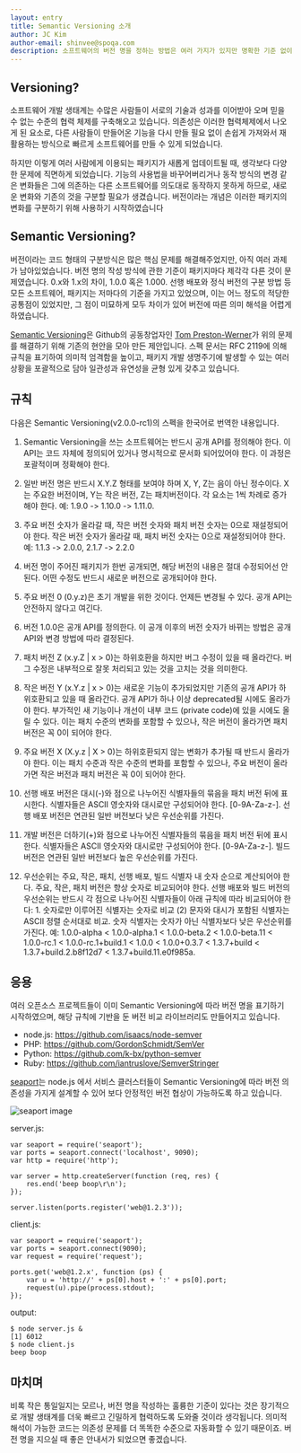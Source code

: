 ```yaml
---
layout: entry
title: Semantic Versioning 소개
author: JC Kim
author-email: shinvee@spoqa.com
description: 소프트웨어의 버전 명을 정하는 방법은 여러 가지가 있지만 명확한 기준 없이 지어질 때가 많습니다. 이번 글은 여러 경험을 종합하여 만들어진 Semantic Versioning 스펙을 소개합니다.
---
```


## Versioning?

소프트웨어 개발 생태계는 수많은 사람들이 서로의 기술과 성과를 이어받아 오며 믿을 수 없는 수준의 협력 체제를 구축해오고 있습니다. 의존성은 이러한 협력체제에서 나오게 된 요소로, 다른 사람들이 만들어온 기능을 다시 만들 필요 없이 손쉽게 가져와서 재활용하는 방식으로 빠르게 소프트웨어를 만들 수 있게 되었습니다.

하지만 이렇게 여러 사람에게 이용되는 패키지가 새롭게 업데이트될 때, 생각보다 다양한 문제에 직면하게 되었습니다. 기능의 사용법을 바꾸어버리거나 동작 방식의 변경 같은 변화들은 그에 의존하는 다른 소프트웨어를 의도대로 동작하지 못하게 하므로, 새로운 변화와 기존의 것을 구분할 필요가 생겼습니다. 버전이라는 개념은 이러한 패키지의 변화를 구분하기 위해 사용하기 시작하였습니다

## Semantic Versioning?

버전이라는 코드 형태의 구분방식은 많은 핵심 문제를 해결해주었지만, 아직 여러 과제가 남아있었습니다. 버전 명의 작성 방식에 관한 기준이 패키지마다 제각각 다른 것이 문제였습니다. 0.x와 1.x의 차이, 1.0.0 혹은 1.000. 선행 배포와 정식 버전의 구분 방법 등 모든 소프트웨어, 패키지는 저마다의 기준을 가지고 있었으며, 이는 어느 정도의 적당한 공통점이 있었지만, 그 점이 미묘하게 모두 차이가 있어 버전에 따른 의미 해석을 어렵게 하였습니다.

[Semantic Versioning]은 Github의 공동창업자인 [Tom Preston-Werner]가 위의 문제를 해결하기 위해 기존의 현안을 모아 만든 제안입니다. 스펙 문서는 RFC 2119에 의해 규칙을 표기하여 의미적 엄격함을 높이고, 패키지 개발 생명주기에 발생할 수 있는 여러 상황을 포괄적으로 담아 일관성과 유연성을 균형 있게 갖추고 있습니다.

## 규칙

다음은 Semantic Versioning(v2.0.0-rc1)의 스펙을 한국어로 번역한 내용입니다. 

1. Semantic Versioning을 쓰는 소프트웨어는 반드시 공개 API를 정의해야 한다. 이 API는 코드 자체에 정의되어 있거나 명시적으로 문서화 되어있어야 한다. 이 과정은 포괄적이며 정확해야 한다.

2. 일반 버전 명은 반드시 X.Y.Z 형태를 보여야 하며 X, Y, Z는 음이 아닌 정수이다. X는 주요한 버전이며, Y는 작은 버전, Z는 패치버전이다. 각 요소는 1씩 차례로 증가해야 한다. 예: 1.9.0 -> 1.10.0 -> 1.11.0.

3. 주요 버전 숫자가 올라갈 때, 작은 버전 숫자와 패치 버전 숫자는 0으로 재설정되어야 한다. 작은 버전 숫자가 올라갈 때, 패치 버전 숫자는 0으로 재설정되어야 한다. 예: 1.1.3 -> 2.0.0, 2.1.7 -> 2.2.0

4. 버전 명이 주어진 패키지가 한번 공개되면, 해당 버전의 내용은 절대 수정되어선 안된다. 어떤 수정도 반드시 새로운 버전으로 공개되어야 한다.

5. 주요 버전 0 (0.y.z)은 초기 개발을 위한 것이다. 언제든 변경될 수 있다. 공개 API는 안전하지 않다고 여긴다.

6. 버전 1.0.0은 공개 API를 정의한다. 이 공개 이후의 버전 숫자가 바뀌는 방법은 공개 API와 변경 방법에 따라 결정된다.

7. 패치 버전 Z (x.y.Z | x > 0)는 하위호환을 하지만 버그 수정이 있을 때 올라간다. 버그 수정은 내부적으로 잘못 처리되고 있는 것을 고치는 것을 의미한다.

8. 작은 버전 Y (x.Y.z | x > 0)는 새로운 기능이 추가되었지만 기존의 공개 API가 하위호환되고 있을 때 올라간다. 공개 API가 하나 이상 deprecated될 시에도 올라가야 한다. 부가적인 새 기능이나 개선이 내부 코드 (private code)에 있을 시에도 올릴 수 있다. 이는 패치 수준의 변화를 포함할 수 있으나, 작은 버전이 올라가면 패치 버전은 꼭 0이 되어야 한다.

9. 주요 버전 X (X.y.z | X > 0)는 하위호환되지 않는 변화가 추가될 때 반드시 올라가야 한다. 이는 패치 수준과 작은 수준의 변화를 포함할 수 있으나, 주요 버전이 올라가면 작은 버전과 패치 버전은 꼭 0이 되어야 한다.

10. 선행 배포 버전은 대시(-)와 점으로 나누어진 식별자들의 묶음을 패치 버전 뒤에 표시한다. 식별자들은 ASCII 영숫자와 대시로만 구성되어야 한다. [0-9A-Za-z-]. 선행 배포 버전은 연관된 일반 버전보다 낮은 우선순위를 가진다.

11. 개발 버전은 더하기(+)와 점으로 나누어진 식별자들의 묶음을 패치 버전 뒤에 표시한다. 식별자들은 ASCII 영숫자와 대시로만 구성되어야 한다. [0-9A-Za-z-]. 빌드 버전은 연관된 일반 버전보다 높은 우선순위를 가진다.

12. 우선순위는 주요, 작은, 패치, 선행 배포, 빌드 식별자 내 숫자 순으로 계산되어야 한다. 주요, 작은, 패치 버전은 항상 숫자로 비교되어야 한다. 선행 배포와 빌드 버전의 우선순위는 반드시 각 점으로 나누어진 식별자들이 아래 규칙에 따라 비교되어야 한다: 1.  숫자로만 이루어진 식별자는 숫자로 비교 (2) 문자와 대시가 포함된 식별자는 ASCII 정렬 순서대로 비교. 숫자 식별자는 숫자가 아닌 식별자보다 낮은 우선순위를 가진다. 예: 1.0.0-alpha < 1.0.0-alpha.1 < 1.0.0-beta.2 < 1.0.0-beta.11 < 1.0.0-rc.1 < 1.0.0-rc.1+build.1 < 1.0.0 < 1.0.0+0.3.7 < 1.3.7+build < 1.3.7+build.2.b8f12d7 < 1.3.7+build.11.e0f985a.

## 응용

여러 오픈소스 프로젝트들이 이미 Semantic Versioning에 따라 버전 명을 표기하기 시작하였으며, 해당 규칙에 기반을 둔 버전 비교 라이브러리도 만들어지고 있습니다.

 - node.js: <https://github.com/isaacs/node-semver>
 - PHP: <https://github.com/GordonSchmidt/SemVer>
 - Python: <https://github.com/k-bx/python-semver>
 - Ruby: <https://github.com/iantruslove/SemverStringer>

[seaport]는 node.js 에서 서비스 클러스터들이  Semantic Versioning에 따라 버전 의존성을 가지게 설계할 수 있어 보다 안정적인 버전 협상이 가능하도록 하고 있습니다.

![seaport image](https://a248.e.akamai.net/camo.github.com/39c1ea00e5dccec8ffc513066a5f9b89d8771f14/687474703a2f2f737562737461636b2e6e65742f696d616765732f736561706f72742e706e67)

server.js:

    var seaport = require('seaport');
    var ports = seaport.connect('localhost', 9090);
    var http = require('http');

    var server = http.createServer(function (req, res) {
        res.end('beep boop\r\n');
    });

    server.listen(ports.register('web@1.2.3'));

client.js:

    var seaport = require('seaport');
    var ports = seaport.connect(9090);
    var request = require('request');

    ports.get('web@1.2.x', function (ps) {
        var u = 'http://' + ps[0].host + ':' + ps[0].port;
        request(u).pipe(process.stdout);
    });

output:

    $ node server.js &
    [1] 6012
    $ node client.js
    beep boop

## 마치며

비록 작은 통일일지는 모르나, 버전 명을 작성하는 훌륭한 기준이 있다는 것은 장기적으로 개발 생태계를 더욱 빠르고 긴밀하게 협력하도록 도와줄 것이라 생각됩니다. 의미적 해석이 가능한 코드는 의존성 문제를 더 똑똑한 수준으로 자동화할 수 있기 때문이죠. 버전 명을 지으실 때 좋은 안내서가 되었으면 좋겠습니다.

  [Semantic Versioning]: http://semver.org/
  [Tom Preston-Werner]: http://tom.preston-werner.com/
  [seaport]: https://github.com/substack/seaport
